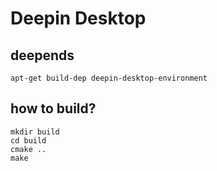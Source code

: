 Deepin Desktop
==============

deepends 
-------
    apt-get build-dep deepin-desktop-environment


how to build?
------

    mkdir build
    cd build
    cmake ..
    make
